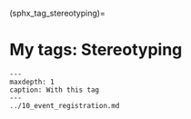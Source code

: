 (sphx_tag_stereotyping)=
# My tags: Stereotyping

```{toctree}
---
maxdepth: 1
caption: With this tag
---
../10_event_registration.md
```
